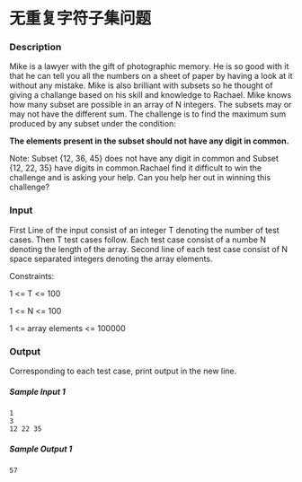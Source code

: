 # 无重复字符子集问题

### Description

Mike is a lawyer with the gift of photographic memory. He is so good with it that he can tell you all the numbers on a sheet of paper by having a look at it without any mistake. Mike is also brilliant with subsets so he thought of giving a challange based on his skill and knowledge to Rachael. Mike knows how many subset are possible in an array of N integers. The subsets may or may not have the different sum. The challenge is to find the maximum sum produced by any subset under the condition:

**The elements present in the subset should not have any digit in common.**

Note: Subset {12, 36, 45} does not have any digit in common and Subset {12, 22, 35} have digits in common.Rachael find it difficult to win the challenge and is asking your help. Can you help her out in winning this challenge?

### Input

First Line of the input consist of an integer T denoting the number of test cases. Then T test cases follow. Each test case consist of a numbe N denoting the length of the array. Second line of each test case consist of N space separated integers denoting the array elements.

Constraints:

1 <= T <= 100

1 <= N <= 100

1 <= array elements <= 100000

### Output

Corresponding to each test case, print output in the new line.

##### Sample Input 1 

```
1
3
12 22 35
```

##### Sample Output 1

```
57
```